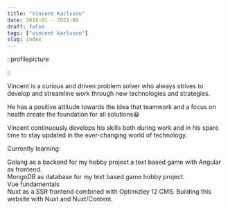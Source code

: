 ```yaml
---
title: "Vincent Karlsson"
date: 2018-01 - 2021-06
draft: false
tags: ["vincent karlsson"]
slug: index
---
```


::profilepicture

::

Vincent is a curious and driven problem solver who always strives to develop and streamline work through new technologies and strategies.

He has a positive attitude towards the idea that teamwork and a focus on health create the foundation for all solutions:grinning: 

Vincent continuously develops his skills both during work and in his spare time to stay updated in the ever-changing world of technology.

Currently learning:

<Icon name="logos:go" :size="1rem"></Icon> Golang as a backend for my hobby project a text based game with Angular as frontend.
<br>
<Icon name="logos:mongodb-icon" :size="1rem"></Icon> MongoDB as database for my text based game hobby project.
<br>
<Icon name="logos:vue" :size="1rem"></Icon> Vue fundamentals
<br>
<Icon name="logos:nuxt-icon" :size="1rem"></Icon>Nuxt as a SSR frontend combined with Optimizley 12 CMS. Building this website with Nuxt and Nuxt/Content.



<!-- Episerver/Optimizley -->

